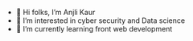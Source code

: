 - 👋 Hi folks, I’m Anjli Kaur
- 👀 I’m interested in cyber security and Data science
- 🌱 I’m currently learning front web development 


<!---
anjlikaur345/anjlikaur345 is a ✨ special ✨ repository because its `README.md` (this file) appears on your GitHub profile.
You can click the Preview link to take a look at your changes.
--->
